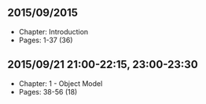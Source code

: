 ## 2015/09/2015

* Chapter: Introduction 
* Pages: 1-37 (36)

## 2015/09/21 21:00-22:15, 23:00-23:30

* Chapter: 1 - Object Model
* Pages: 38-56 (18)
